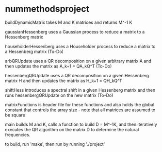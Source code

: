 # nummethodsproject
buildDynamicMatrix takes M and K matrices and returns M^-1 K

gaussianHessenberg uses a Gaussian process to reduce a matrix to a Hessenberg matrix

householderHessenberg uses a Householder process to reduce a matrix to a Hessenberg matrix (To-Do)

arbQRUpdate uses a QR decomposition on a given arbitrary matrix A and then updates the matrix as A_k+1 = QA_kQ^T (To-Do)

hessenbergQRUpdate uses a QR decomposition on a given Hessenberg matrix H and then updates the matrix as H_k+1 = QH_kQ^T

shiftHess introduces a spectral shift in a given Hessenberg matrix and then runs hessenbergQRUpdate on the new matrix (To-Do)

matrixFunctions is header file for these functions and also holds the global constant that controls the array size - note that all matrices are assumed to be square

main builds M and K, calls a function to build D = M^-1K, and then iteratively executes the QR algorithm on the matrix D to determine the natural frequencies.

to build, run 'make', then run by running './project'